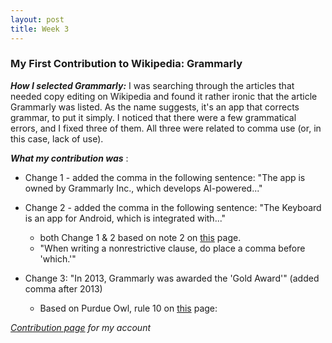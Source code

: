 ```yaml
---
layout: post
title: Week 3
---
```


### My First Contribution to Wikipedia: Grammarly
***How I selected Grammarly:*** I was searching through the articles that needed copy editing on Wikipedia and found it rather ironic that the article Grammarly was listed. As the name suggests, it's an app that corrects grammar, to put it simply. I noticed that there were a few grammatical errors, and I fixed three of them. All three were related to comma use (or, in this case, lack of use).

***What my contribution was*** :
- Change 1 - added the comma in the following sentence: "The app is owned by Grammarly Inc., which develops AI-powered..."
- Change 2 - added the comma in the following sentence: "The Keyboard is an app for Android, which is integrated with..."
  - both Change 1 & 2 based on note 2 on [this](http://www.kentlaw.edu/academics/lrw/grinker/LwtaClauses__Restrictive_and_Nonrest.htm) page.
  - "When writing a nonrestrictive clause, do place a comma before 'which.'"

- Change 3: "In 2013, Grammarly was awarded the 'Gold Award'"
  (added comma after 2013)
  	- Based on Purdue Owl, rule 10 on [this](https://owl.english.purdue.edu/owl/resource/607/02/) page:

*[Contribution page](https://en.wikipedia.org/wiki/Special:Contributions/Celina725) for my account*

